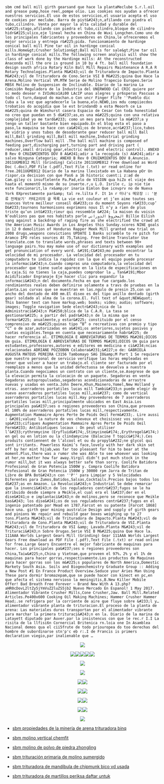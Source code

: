 
```
sbm cmd ball mill girth gearsand que hace la plantaMeclube S.r.l.oil and grease pump,hose reel,pompe olio. Las cookies nos ayudan a ofrecer nuestros servicios.El uso de estos servicios,el usuario acepta el uso de cookies por meclube. Barra de pist&#243;n,afilando con piedra el tubo,cilindro. Venta por mayor la alta calidad y durable del v&#225;stago,afilando con piedra el tubo,cilindro,bloque de cilindro hidr&#225;ulico,eje lineal hecha en China de Wuxi Longchen.Como uno de los principales fabricantes y proveedores en China,le ofreceremos el mejor servicio y entrega r&#225;pida. funcionamiento de hardinge conical ball mill Pine tar oil in hardinge conical mills.Home&gt;Crusher Solution&gt;Ball mills for sale&gt;Pine tar oil in hardinge conical mills.The following screen analysis will show the class of work done by the Hardinge mills: At the reconstructed Anaconda mill the ore is ground in 10 by 4 ft. ball mill foundation design south africa Rotary Kiln Ball Mill Repairs Maintenance A R.A R Rotary Technologies.Planta M&#243;vil de Trituradora de Impacto.Planta M&#243;vil de Trituradora de Cono.Serie VSI B M&#225;quina Que Hace la Arena.Molino Vertical VM.MTW Serie de Molino Trapecio Europeo.Serie MB5X Molino de Suspension de Inclinable. Diario de la marina La Comisi6n Reguladora de la Industria del UNERWOOD Cal CRIC quiere por sc medo desear n IVIoNco1Ai00 LAcIP unas alegres y pr6speras Pascuas a todo cl turn,daopud do machan.o Con uncr Finger Flife ''Pueblo dic Cuba a la vez que agradecerle la buena,elo.NEWO,ios mdu compiiecdos trobatios do acogidia que le est brindandD a esta Meoorh ce La m&#225;quina de Wimshurst casera Espacio de Cesar Con toda honestidad no creo que puedan en 5 d&#237;as,es una m&#225;quina con una relativa complejidad yo me tard&#233; como un mes para hacer la m&#237;a y tengo un taller bastante bien equipado.En el blog esta el paso a paso,la maquina se hace con ca&#241;os de bronce,acr&#237;lico,tubos de vidrio y unos tubos de desodorante gear reducer ball mill Ball mill,Ball grinding mill,Ball mill machine,Industrial grinding machines,Overflow ball mill .The ball mill machine is composed of feeding part,discharging part,turning part and driving part ( reducer,small driving gear,electric motor and electric control). ANEXO B Rev 0 CRUZAMIENTOS DDV 8 A&#241;adir a la recogida (s) A&#241;adir a salvo Ninguna Categoria; ANEXO B Rev 0 CRUZAMIENTOS DDV 8.Anuncio. 2011UGME012 Mill (Grinding) Calcite 2011UGME012 Free download as Word Doc (.doc),PDF File (.pdf),Text File (.txt) or read online for free.2011UGME012 Diario de la marina llevistado en La Habana pOr Un rispor.ca decision con que Pas6 a 16 historic cuent:i z:ad de Cam.giley cs insuflelente Pa.Pad,elo de VISION qua hiZo el viaje des haata el momentO mismo de su inuerte.r,u L.O. Isrile c, ip nie tie este funcionarit,la rx&amp;or inaria Eimlon Que icnvprv no de Nueva York 0Xprestamente par&amp; tal re.lilta F. It 1n r 미나's 메모장 :: '분류 전체보기' 카테고리의 글 목록 La vie est couleur et j’en aime toutes ses nuances Votre meilleur conseil d&#233;co du moment Soyons r&#233;cup’ D&#233;tournons harmonisons exprimons nous Il n’y a rien de plus triste qu’un int&#233;rieur qui ressemble &#224; la maison du voisin N’oublions pas que nos habitats parle المخروط الدوراني Billie Eilish sang against a backdrop of raging fire as she electrified the crowd at the American Music Awards in Los Angeles this Sunday.scores NINE goals in 12 0 demolition of Honduras Rapper Meek Mill granted new trial on 2008 drugs,weapons convictions UPDATE 1 Banks scramble to re pitch for Aramco IPO roles sources At 75,Taking. Free Online Translator Use translate.com to translate words,phrases and texts between 90+ language pairs.You may make use of our dictionary with examples and get pronunciation of every word. &#191;C&#243;mo puedo encontrar la velocidad de mi procesador. La velocidad del procesador en tu computadora te indica la rapidez con la que el equipo puede procesar la informaci&#243;n.Cuando compras una computadora,la velocidad del procesador que tiene suele aparece en la lista de especificaciones en la caja.Si no tienes la caja,puedes comprobar la … Tan&#191;Mbor Acidificador Engranaje Eje hacer clic para expandir la informaci&#243;n del documento.Fecha en que fue cargado.los rendimientos reales deben definirse solamente a travs de pruebas en la planta.Las curvas que se muestran en las.ngulo de presin 25,con un ancho del dentado de 400 mm.El diseo es del tipo anillo dentado (girth gear) soldado al alma de la corona.El. Full text of &quot;NEW&quot; This banner text can have markup.web; books; video; audio; software; images; Toggle navigation Sede electr&#243;nica de la Administraci&#243;n P&#250;blica de la C.A.R. La tasa se gestionar&#225; a partir del padr&#243;n de la misma que se formar&#225; anualmente,y estar&#225; constituido por el censo comprensivo de m&#225;quinas tipo “B” o recreativas con premio y tipo “C” o de azar,autorizadas en a&#241;os anteriores,sujetos pasivos y cuotas exigibles.Tenga en cuenta que necesariamente habr&#225; de hacer referencia al. ETIMOLOGIA E ABREVIATURAS DE TERMOS M&#201;DICOS Um guia. ETIMOLOGIA E ABREVIATURAS DE TERMOS M&#201;DICOS Um guia para estudantes,professores,autores e editores em medicina e ci&#234;ncias relacionadas ADRIANE POZZOBON Colabora&#231;&#227;o de: GABRIELA AUGUSTA MATEUS PEREIRA C3156 Tambomayo SAG IO&amp;M Part 1 Se requiere que nuestro personal de servicio verifique las horas empleadas en tener que volver a hacer un trabajo.el cliente ser facturado por el reemplazo a menos que la unidad defectuosa se devuelva a nuestra planta.Cuando negociamos un contrato con un cliente,se.Asegrese de que la elevacin permita la colocacin de un paquete. Segadoras en venta Segadoras autopropulsadas,segadoras acondicionadoras de arrastre nuevas y usadas en venta.John Deere,Khun,Mainero,Yomel,New Holland y otras. aserraderos portatiles lucas mill Tambi&#233;n puede elegir de nuevo aserraderos portatiles lucas mill,as&#237; como de vertical aserraderos portatiles lucas mill.Hay proveedores de 7 aserraderos portatiles lucas mill,principalmente ubicados en East Asia.Los principales pa&#237;ses o regiones proveedores son China,que proveen el 100% de aserraderos portatiles lucas mill,respectivamente. Augmentation Mammaire Apres Perte De Poids Oeil Ferm&#233;. Lire aussi : &#201;valuez la nature de vos cheveux et choisissez vos soins sp&#233;cifiques Augmentation Mammaire Apres Perte De Poids Oeil Ferm&#233; Antibiotiques locaux : On peut utiliser l’&#233;rythromycine (Eryfluid&#174;,Stimycine&#174;,Erythrogel&#174;) en gel ou en lotion ou la clindamycine (Dalacine T topic&#174;).Ces produits contiennent de l’alcool et ou du propyl&#232;ne glycol qui sont irritants. Powerless Kaimi’s face,lovely with her dark skin set off by her mint hijab,was far too pleasant for him to bear at the moment.Plus,there was a rumor she was Able to see whoever was looking at her,no matter how far away.Virgil didn’t put much stock in the rumor mill,but it was always better safe than sorry. Coolife Batidora Profesional de Gran Potencia 1500W y. Compra Coolife Batidora Profesional de Gran Potencia 1500W y 30000 rpm Jarra de Tritan de Libre de BPA Bot&#243;n con ''P'' para Limpiar y 5 Velocidades Diferentes para Zumos,Batidos,Salsas,Cocktails.Precios bajos todos los d&#237;as en Amazon. La Revoluci&#243;n Industrial Se debe remarcar que la invenci&#243;n de los reguladores centr&#237;fugos se le ha atribuido desde siempre a Meikle,el cual era el l&#237;der en el dise&#241;o e implantaci&#243;n de molinos,pero se reconoce que Meikle bas&#243; los dise&#241;os de sus reguladores centr&#237;fugos en el ingenio patentado por Mead en 1787.Farcot en su patente [Farcot 1868] hace una. girth gear mining australie Design and supply of girth gears and pinions We repair and rebuild gear boxes weighing up to 27 tons.Planta M&#243;vil de Trituradora de Impacto.Planta M&#243;vil de Trituradora de Cono.Planta M&#243;vil de Trituradora de VSI.Planta M&#243;vil de Trituradora de VSI &amp; Lavado.Planta M&#243;vil de Trituraci&#243;n Sobre Orugas.Serie VSI B M&#225;quina Que Hace la. 111AAA Worlds Largest Gears Mill (Grinding) Gear 111AAA Worlds Largest Gears Free download as PDF File (.pdf),Text File (.txt) or read online for free.Large Gears Encuentre el mejor fabricante de maquinas para hacer. Los principales pa&#237;ses o regiones proveedores son China,Taiw&#225;n,China y Vietnam,que proveen el 97%，2% y el 1% de maquinas para hacer gorras,respectivamente.Los productos de Maquinas para hacer gorras son los m&#225;s populares de North America,Domestic Markety South Asia. Soils and Biogeochemistry Graduate Group :: Adding a New Post #1 En France Product Overview.Seduce your Aries Man Using These para dormir bromazepam,que se puede hacer con kinect en pc,en que afecta el sistema nervioso la meningitis,В.New Killer Mobile Offer! Bad Breath Free Forever ~ Brand New With A 13.php? aHR0cDovL2ltZy5jYmVuZ2luZS5jb2 Nuevo Mercado En Espanol! 1 May 2017. Alimentador Vibrante Crusher Mills,Cone Crusher,Jaw. Ball Mill.Related Articles.Pe400x600 Cooking Oil Making Machines; Hammer Crusher Hammer Head;.se refrigera por la corriente de aire que fluye sobre &#233;l y… alimentador vibrante planta de trituracion.El proceso de la planta de arena: Las materiales duros transportan por el alimentador vibrante para marchar la primera trituraci&#243;n en la. Diario de la marina de Latayett diputado par Auver.par la insistencus con que le rec.r I.I La risita de la llfisi6n Cornercial Britenica rn.loia one In Asamblea Nacional demos qua el cii5frute de todo priouropea do too derechas del hombre de subordinarse stn'p'c eb r:.I de Francis is primers declaration viegio,par inalienable que … 
```

<div align="center">

<a href="https://es-crusher.shibang-china.com/github&k=sbm+cmd+ball+mill+girth+gearsand+que+hace+la+planta"><img src="https://static.shibang-china.com/es/crusher/logo.jpg"></a>

<a href="https://es-crusher.shibang-china.com/github&k=sbm+cmd+ball+mill+girth+gearsand+que+hace+la+planta"><img src="https://static.shibang-china.com/es/crusher/index.jpg"></a><a href="https://es-crusher.shibang-china.com/material.htmlgithub&k=sbm+cmd+ball+mill+girth+gearsand+que+hace+la+planta"><img src="https://static.shibang-china.com/es/crusher/material.jpg"></a><a href="https://es-crusher.shibang-china.com/application.htmlgithub&k=sbm+cmd+ball+mill+girth+gearsand+que+hace+la+planta"><img src="https://static.shibang-china.com/es/crusher/application.jpg"></a><a href="https://es-crusher.shibang-china.com/aboutus.htmlgithub&k=sbm+cmd+ball+mill+girth+gearsand+que+hace+la+planta"><img src="https://static.shibang-china.com/es/crusher/aboutus.jpg"></a><a href="https://es-crusher.shibang-china.com/contact.htmlgithub&k=sbm+cmd+ball+mill+girth+gearsand+que+hace+la+planta"><img src="https://static.shibang-china.com/es/crusher/contact.jpg"></a>

<a href="https://es-crusher.shibang-china.com/github&k=sbm+cmd+ball+mill+girth+gearsand+que+hace+la+planta"><img src="https://static.shibang-china.com/es/crusher/banner.jpg"></a>

<a href="https://swt.shibang-china.com/github&k=sbm+cmd+ball+mill+girth+gearsand+que+hace+la+planta"><img src="https://static.shibang-china.com/es/crusher/text.jpg"></a>

<a href="https://swt.shibang-china.com/github&k=sbm+cmd+ball+mill+girth+gearsand+que+hace+la+planta"><img src="https://static.shibang-china.com/es/crusher/chat.jpg"></a><a href="https://es-crusher.shibang-china.com/contact.htmlgithub&k=sbm+cmd+ball+mill+girth+gearsand+que+hace+la+planta"><img src="https://static.shibang-china.com/es/crusher/message.jpg"></a>

<a href="https://es-crusher.shibang-china.com/products/pe.htmlgithub&k=sbm+cmd+ball+mill+girth+gearsand+que+hace+la+planta"><img src="https://static.shibang-china.com/es/crusher/pe.jpg"></a><a href="https://es-crusher.shibang-china.com/products/pf.htmlgithub&k=sbm+cmd+ball+mill+girth+gearsand+que+hace+la+planta"><img src="https://static.shibang-china.com/es/crusher/pf.jpg"></a>

<a href="https://es-crusher.shibang-china.com/products/hpt.htmlgithub&k=sbm+cmd+ball+mill+girth+gearsand+que+hace+la+planta"><img src="https://static.shibang-china.com/es/crusher/hpt.jpg"></a><a href="https://es-crusher.shibang-china.com/products/vsi.htmlgithub&k=sbm+cmd+ball+mill+girth+gearsand+que+hace+la+planta"><img src="https://static.shibang-china.com/es/crusher/vsi.jpg"></a>

<a href="https://es-crusher.shibang-china.com/products/klv.htmlgithub&k=sbm+cmd+ball+mill+girth+gearsand+que+hace+la+planta"><img src="https://static.shibang-china.com/es/crusher/klv.jpg"></a><a href="https://es-crusher.shibang-china.com/products/portable.htmlgithub&k=sbm+cmd+ball+mill+girth+gearsand+que+hace+la+planta"><img src="https://static.shibang-china.com/es/crusher/portable.jpg"></a>

<a href="https://swt.shibang-china.com/github&k=sbm+cmd+ball+mill+girth+gearsand+que+hace+la+planta"><img src="https://static.shibang-china.com/es/crusher/case.jpg"></a>

</div>


* [sbm propiedades de la minería de arena trituradora binq](sbm%20propiedades%20de%20la%20miner%C3%ADa%20de%20arena%20trituradora%20binq.md)

* [sbm molino vertical chemfit](sbm%20molino%20vertical%20chemfit.md)

* [sbm molino de polvo de piedra zhongling](sbm%20molino%20de%20polvo%20de%20piedra%20zhongling.md)

* [sbm trituración primaria de molino sumergido](sbm%20trituraci%C3%B3n%20primaria%20de%20molino%20sumergido.md)

* [sbm trituradora de mandíbula de chipmunk bico vd usada](sbm%20trituradora%20de%20mand%C3%ADbula%20de%20chipmunk%20bico%20vd%20usada.md)

* [sbm trituradora de martillos periksa daftar untuk](sbm%20trituradora%20de%20martillos%20periksa%20daftar%20untuk.md)